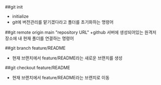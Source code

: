 ##git init
+ initialize
+ git에 버전관리를 맡기겠다라고 폴더를 초기화하는 명령어

##git remote origin main "repository URL"
+github 서버에 생성되어있는 원격저장소에 내 현재 폴더를 연결하는 명령어

##git branch feature/README
+ 현재 브랜치에서 feature/README라는 새로운 브랜치를 생성

##git checkout feature/README
+ 현재 브랜치에서 feature/README라는 브랜치로 이동